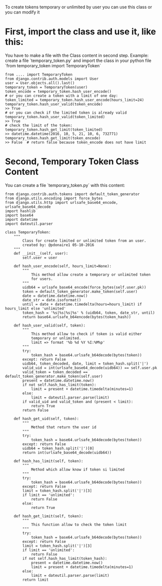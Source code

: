 To create tokens temporary or unlimited by user you can use this class or you can modify it

First, import the class and use it, like this:
==============================================
You have to make a file with the Class content in second step.
Example: create a file ´temporary_token.py´ and import the class in your python file ´from temporary_token import TemporaryToken´

    from .... import TemporaryToken
    from django.contrib.auth.models import User
    user = User.objects.all().last()
    temporary_token = TemporaryToken(user)
    token_encode = temporary_token.hash_user_encode()
    # or you can create a token with a limit of one day:
    token_limited = temporary_token.hash_user_encode(hours_limit=24)
    temporary_token.hash_user_valid(token_encode)
    >> True
    # or you can check if the limited token is already valid
    temporary_token.hash_user_valid(token_limited)
    >> True
    # check the limit of the token:
    temporary_token.hash_get_limit(token_limited)
    >> datetime.datetime(2016, 10, 5, 21, 10, 6, 732771)
    temporary_token.hash_get_limit(token_encode)
    >> False  # return false because token_encode does not have limit

Second, Temporary Token Class Content
=============================
You can create a file ´temporary_token.py´ with this content: 

    from django.contrib.auth.tokens import default_token_generator
    from django.utils.encoding import force_bytes
    from django.utils.http import urlsafe_base64_encode, urlsafe_base64_decode
    import hashlib
    import base64
    import datetime
    import dateutil.parser

    class TemporaryToken:
        """
            Class for create limited or unlimited token from an user.
            created by: @pdonaire1 05-10-2016
        """
        def __init__(self, user):
            self.user = user

        def hash_user_encode(self, hours_limit=None):
            """
                This method allow create a temporary or unlimited token 
                for users.
            """
            uidb64 = urlsafe_base64_encode(force_bytes(self.user.pk))
            token = default_token_generator.make_token(self.user)
            date = datetime.datetime.now()
            date_str = date.isoformat()
            until = date + datetime.timedelta(hours=hours_limit) if hours_limit else 'unlimited'
            token_hash = '%s|%s|%s|%s' % (uidb64, token, date_str, until)
            return base64.urlsafe_b64encode(bytes(token_hash))

        def hash_user_valid(self, token):
            """
                This method allow to check if token is valid either 
                temporary or unlimited.
                limit => format '%b %d %Y %I:%M%p'
            """
            try:
                token_hash = base64.urlsafe_b64decode(bytes(token))
            except: return False
            uidb64, token_decoded, date, limit = token_hash.split('|')
            valid_uid = int(urlsafe_base64_decode(uidb64)) == self.user.pk
            valid_token = token_decoded == default_token_generator.make_token(self.user)
            present = datetime.datetime.now()
            if not self.hash_has_limit(token):
                limit = present + datetime.timedelta(minutes=1)
            else:
                limit = dateutil.parser.parse(limit)
            if valid_uid and valid_token and (present < limit):
                return True
            return False

        def hash_get_uid(self, token):
            """
                Method that return the user id
            """
            try:
                token_hash = base64.urlsafe_b64decode(bytes(token))
            except: return False
            uidb64 = token_hash.split('|')[0]
            return int(urlsafe_base64_decode(uidb64))

        def hash_has_limit(self, token):
            """
                Method which allow know if token si limited
            """
            try: 
                token_hash = base64.urlsafe_b64decode(bytes(token))
            except: return False
            limit = token_hash.split('|')[3]
            if limit == 'unlimited':
                return False
            else:
                return True

        def hash_get_limit(self, token):
            """
                This function allow to check the token limit
            """
            try:
                token_hash = base64.urlsafe_b64decode(bytes(token))
            except: return False
            limit = token_hash.split('|')[3]
            if limit == 'unlimited':
                return False
            if not self.hash_has_limit(token_hash):
                present = datetime.datetime.now()
                limit = present + datetime.timedelta(minutes=1)
            else:
                limit = dateutil.parser.parse(limit)
            return limit
